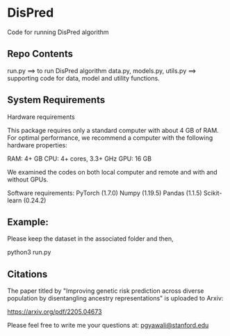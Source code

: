 # DisPred
Code for running DisPred algorithm


## Repo Contents

run.py ==> to run DisPred algorithm
data.py, models.py, utils.py ==> supporting code for data, model and utility functions. 

## System Requirements

Hardware requirements

This package requires only a standard computer with about 4 GB of RAM. For optimal performance, we recommend a computer with the following hardware properties:

RAM: 4+ GB
CPU: 4+ cores, 3.3+ GHz
GPU: 16 GB

We examined the codes on both local computer and remote and with and without GPUs.

Software requirements:
PyTorch (1.7.0)
Numpy (1.19.5)
Pandas (1.1.5)
Scikit-learn (0.24.2)

## Example:
Please keep the dataset in the associated folder and then, 

python3 run.py

## Citations

The paper titled by "Improving genetic risk prediction across diverse population by disentangling ancestry representations" is uploaded to Arxiv:

https://arxiv.org/pdf/2205.04673

Please feel free to write me your questions at: pgyawali@stanford.edu




